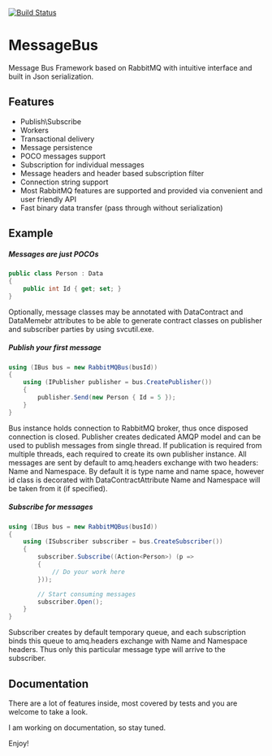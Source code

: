 [![Build Status](https://travis-ci.org/parshim/MessageBus.svg)](https://travis-ci.org/parshim/MessageBus)

MessageBus
==========

Message Bus Framework based on RabbitMQ with intuitive interface and built in Json serialization.

## Features

 * Publish\Subscribe
 * Workers
 * Transactional delivery
 * Message persistence
 * POCO messages support
 * Subscription for individual messages	
 * Message headers and header based subscription filter
 * Connection string support
 * Most RabbitMQ features are supported and provided via convenient and user friendly API
 * Fast binary data transfer (pass through without serialization)
 
## Example

##### Messages are just POCOs

```c#
public class Person : Data
{
    public int Id { get; set; }
}
```

Optionally, message classes may be annotated with DataContract and DataMemebr attributes to be able to generate contract classes on publisher and subscriber parties by using svcutil.exe.
	
##### Publish your first message	
	
```c#
using (IBus bus = new RabbitMQBus(busId))
{
	using (IPublisher publisher = bus.CreatePublisher())
    {
        publisher.Send(new Person { Id = 5 });
    }
}
```

Bus instance holds connection to RabbitMQ broker, thus once disposed connection is closed. 
Publisher creates dedicated AMQP model and can be used to publish messages from single thread. If publication is required from multiple threads, each required to create its own publisher instance.
All messages are sent by default to amq.headers exchange with two headers: Name and Namespace. By default it is type name and name space, however id class is decorated with DataContractAttribute Name and Namespace will be taken from it (if specified). 

##### Subscribe for messages

```c#
using (IBus bus = new RabbitMQBus(busId))
{
	using (ISubscriber subscriber = bus.CreateSubscriber())
    {
		subscriber.Subscribe((Action<Person>) (p =>
        {
            // Do your work here
        }));

		// Start consuming messages
        subscriber.Open();
	}
}
```

Subscriber creates by default temporary queue, and each subscription binds this queue to amq.headers exchange with Name and Namespace headers. 
Thus only this particular message type will arrive to the subscriber.

## Documentation

There are a lot of features inside, most covered by tests and you are welcome to take a look.

I am working on documentation, so stay tuned.

Enjoy!
